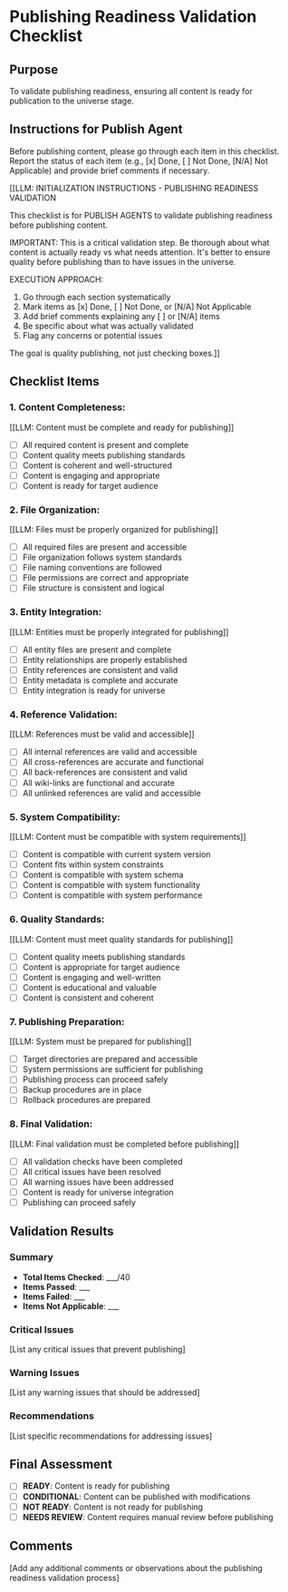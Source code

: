 <!-- Powered by BMAD™ Core -->

# Publishing Readiness Validation Checklist

## Purpose

To validate publishing readiness, ensuring all content is ready for publication to the universe stage.

## Instructions for Publish Agent

Before publishing content, please go through each item in this checklist. Report the status of each item (e.g., [x] Done, [ ] Not Done, [N/A] Not Applicable) and provide brief comments if necessary.

[[LLM: INITIALIZATION INSTRUCTIONS - PUBLISHING READINESS VALIDATION

This checklist is for PUBLISH AGENTS to validate publishing readiness before publishing content.

IMPORTANT: This is a critical validation step. Be thorough about what content is actually ready vs what needs attention. It's better to ensure quality before publishing than to have issues in the universe.

EXECUTION APPROACH:

1. Go through each section systematically
2. Mark items as [x] Done, [ ] Not Done, or [N/A] Not Applicable
3. Add brief comments explaining any [ ] or [N/A] items
4. Be specific about what was actually validated
5. Flag any concerns or potential issues

The goal is quality publishing, not just checking boxes.]]

## Checklist Items

### 1. **Content Completeness:**

   [[LLM: Content must be complete and ready for publishing]]
   - [ ] All required content is present and complete
   - [ ] Content quality meets publishing standards
   - [ ] Content is coherent and well-structured
   - [ ] Content is engaging and appropriate
   - [ ] Content is ready for target audience

### 2. **File Organization:**

   [[LLM: Files must be properly organized for publishing]]
   - [ ] All required files are present and accessible
   - [ ] File organization follows system standards
   - [ ] File naming conventions are followed
   - [ ] File permissions are correct and appropriate
   - [ ] File structure is consistent and logical

### 3. **Entity Integration:**

   [[LLM: Entities must be properly integrated for publishing]]
   - [ ] All entity files are present and complete
   - [ ] Entity relationships are properly established
   - [ ] Entity references are consistent and valid
   - [ ] Entity metadata is complete and accurate
   - [ ] Entity integration is ready for universe

### 4. **Reference Validation:**

   [[LLM: References must be valid and accessible]]
   - [ ] All internal references are valid and accessible
   - [ ] All cross-references are accurate and functional
   - [ ] All back-references are consistent and valid
   - [ ] All wiki-links are functional and accurate
   - [ ] All unlinked references are valid and accessible

### 5. **System Compatibility:**

   [[LLM: Content must be compatible with system requirements]]
   - [ ] Content is compatible with current system version
   - [ ] Content fits within system constraints
   - [ ] Content is compatible with system schema
   - [ ] Content is compatible with system functionality
   - [ ] Content is compatible with system performance

### 6. **Quality Standards:**

   [[LLM: Content must meet quality standards for publishing]]
   - [ ] Content quality meets publishing standards
   - [ ] Content is appropriate for target audience
   - [ ] Content is engaging and well-written
   - [ ] Content is educational and valuable
   - [ ] Content is consistent and coherent

### 7. **Publishing Preparation:**

   [[LLM: System must be prepared for publishing]]
   - [ ] Target directories are prepared and accessible
   - [ ] System permissions are sufficient for publishing
   - [ ] Publishing process can proceed safely
   - [ ] Backup procedures are in place
   - [ ] Rollback procedures are prepared

### 8. **Final Validation:**

   [[LLM: Final validation must be completed before publishing]]
   - [ ] All validation checks have been completed
   - [ ] All critical issues have been resolved
   - [ ] All warning issues have been addressed
   - [ ] Content is ready for universe integration
   - [ ] Publishing can proceed safely

## Validation Results

### Summary
- **Total Items Checked**: ___/40
- **Items Passed**: ___
- **Items Failed**: ___
- **Items Not Applicable**: ___

### Critical Issues
[List any critical issues that prevent publishing]

### Warning Issues
[List any warning issues that should be addressed]

### Recommendations
[List specific recommendations for addressing issues]

## Final Assessment

- [ ] **READY**: Content is ready for publishing
- [ ] **CONDITIONAL**: Content can be published with modifications
- [ ] **NOT READY**: Content is not ready for publishing
- [ ] **NEEDS REVIEW**: Content requires manual review before publishing

## Comments
[Add any additional comments or observations about the publishing readiness validation process]
